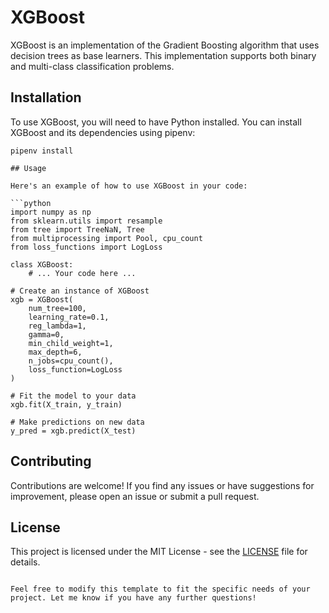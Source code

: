 
# XGBoost

XGBoost is an implementation of the Gradient Boosting algorithm that uses decision trees as base learners. This implementation supports both binary and multi-class classification problems.

## Installation

To use XGBoost, you will need to have Python installed. You can install XGBoost and its dependencies using pipenv:

```shell
pipenv install 

## Usage

Here's an example of how to use XGBoost in your code:

```python
import numpy as np
from sklearn.utils import resample
from tree import TreeNaN, Tree
from multiprocessing import Pool, cpu_count
from loss_functions import LogLoss

class XGBoost:
    # ... Your code here ...

# Create an instance of XGBoost
xgb = XGBoost(
    num_tree=100,
    learning_rate=0.1,
    reg_lambda=1,
    gamma=0,
    min_child_weight=1,
    max_depth=6,
    n_jobs=cpu_count(),
    loss_function=LogLoss
)

# Fit the model to your data
xgb.fit(X_train, y_train)

# Make predictions on new data
y_pred = xgb.predict(X_test)
```

## Contributing

Contributions are welcome! If you find any issues or have suggestions for improvement, please open an issue or submit a pull request.

## License

This project is licensed under the MIT License - see the [LICENSE](LICENSE) file for details.
```

Feel free to modify this template to fit the specific needs of your project. Let me know if you have any further questions!
